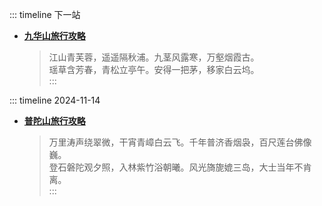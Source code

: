 ::: timeline 下一站
- [**九华山旅行攻略**](/travel/Jiuhua_Mountain/index.md)
    >   江山青芙蓉，遥遥隔秋浦。九茎风露寒，万壑烟霞古。<br>
    >   瑶草含芳春，青松立亭午。安得一把茅，移家白云坞。<br>
:::

::: timeline 2024-11-14
- [**普陀山旅行攻略**](/travel/Mount_Putuo/index.md)
    >   万里涛声绕翠微，干宵青嶂白云飞。千年普济香烟袅，百尺莲台佛像巍。<br>
    >   登石磐陀观夕照，入林紫竹浴朝曦。风光旖旎媲三岛，大士当年不肯离。<br>
:::



